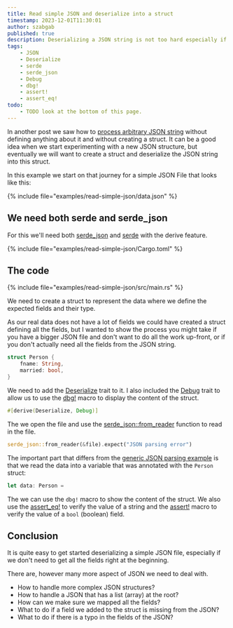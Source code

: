 ```yaml
---
title: Read simple JSON and deserialize into a struct
timestamp: 2023-12-01T11:30:01
author: szabgab
published: true
description: Deserializing a JSON string is not too hard especially if the JSON is simple and if we don't need all the fields.
tags:
    - JSON
    - Deserialize
    - serde
    - serde_json
    - Debug
    - dbg!
    - assert!
    - assert_eq!
todo:
    - TODO look at the bottom of this page.
---
```


In another post we saw how to [process arbitrary JSON string](/read-arbitrary-json) without defining anything about it and without creating a struct.
It can be a good idea when we start experimenting with a new JSON structure, but eventually we will want to create a struct and deserialize the
JSON string into this struct.

In this example we start on that journey for a simple JSON File that looks like this:

{% include file="examples/read-simple-json/data.json" %}


## We need both serde and serde_json

For this we'll need both [serde_json](https://crates.io/crates/serde_json)
and [serde](https://crates.io/crates/serde) with the derive feature.

{% include file="examples/read-simple-json/Cargo.toml" %}


## The code

{% include file="examples/read-simple-json/src/main.rs" %}

We need to create a struct to represent the data where we define the expected fields and their type.

As our real data does not have a lot of fields we could have created a struct defining all the fields,
but I wanted to show the process you might take if you have a bigger JSON file and don't want to do all the
work up-front, or if you don't actually need all the fields from the JSON string.


```rust
struct Person {
    fname: String,
    married: bool,
}
```

We need to add the [Deserialize](https://docs.rs/serde/latest/serde/trait.Deserialize.html) trait to it.
I also included the [Debug](https://doc.rust-lang.org/std/fmt/trait.Debug.html) trait to allow us to
use the [dbg!](https://doc.rust-lang.org/std/macro.dbg.html) macro to display the content of the struct.

```rust
#[derive(Deserialize, Debug)]
```

The we open the file and use the [serde_json::from_reader](https://docs.rs/serde_json/latest/serde_json/fn.from_reader.html)
function to read in the file.

```rust
serde_json::from_reader(&file).expect("JSON parsing error")
```

The important part that differs from the [generic JSON parsing example](/read-arbitrary-json) is
that we read the data into a variable that was annotated with the `Person` struct:


```rust
let data: Person =
```

The we can use the `dbg!` macro to show the content of the struct. We also use the
[assert_eq!](https://doc.rust-lang.org/std/macro.assert_eq.html) to verify the value of a
string and the [assert!](https://doc.rust-lang.org/std/macro.assert.html) macro to verify the
value of a `bool` (boolean) field.


## Conclusion

It is quite easy to get started deserializing a simple JSON file, especially if we don't need
to get all the fields right at the beginning.

There are, however many more aspect of JSON we need to deal with.

* How to handle more complex JSON structures?
* How to handle a JSON that has a list (array) at the root?
* How can we make sure we mapped all the fields?
* What to do if a field we added to the struct is missing from the JSON?
* What to do if there is a typo in the fields of the JSON?




